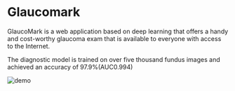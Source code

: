 # Glaucomark
GlaucoMark is a web application based on deep learning that offers a handy and cost-worthy glaucoma exam that is available to everyone with access to the Internet.

The diagnostic model is trained on over five thousand fundus images and achieved an accuracy of 97.9%(AUC0.994)




![demo](https://user-images.githubusercontent.com/57343372/135970564-dd9fa4fe-51bd-4e5a-907c-8ffef754526a.gif)
